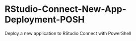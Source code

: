 # RStudio-Connect-New-App-Deployment-POSH
Deploy a new application to RStudio Connect with PowerShell
